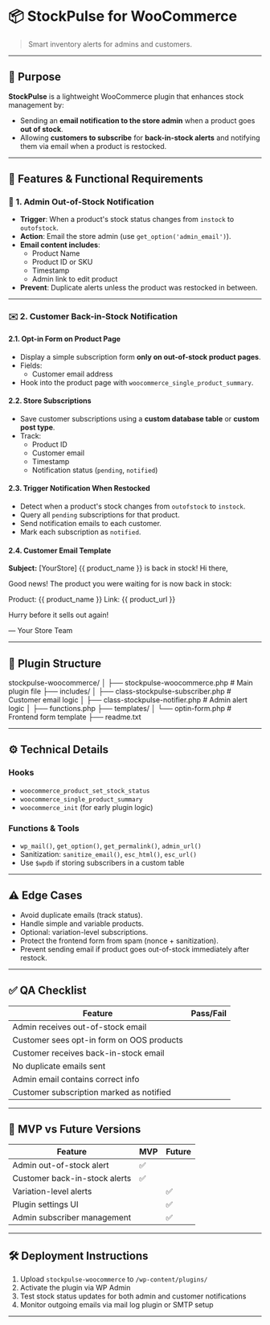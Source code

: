 # 📦 StockPulse for WooCommerce

> Smart inventory alerts for admins and customers.

---

## 🧠 Purpose

**StockPulse** is a lightweight WooCommerce plugin that enhances stock management by:
- Sending an **email notification to the store admin** when a product goes **out of stock**.
- Allowing **customers to subscribe** for **back-in-stock alerts** and notifying them via email when a product is restocked.

---

## 🧩 Features & Functional Requirements

### 🔔 1. Admin Out-of-Stock Notification

- **Trigger**: When a product's stock status changes from `instock` to `outofstock`.
- **Action**: Email the store admin (use `get_option('admin_email')`).
- **Email content includes**:
  - Product Name
  - Product ID or SKU
  - Timestamp
  - Admin link to edit product
- **Prevent**: Duplicate alerts unless the product was restocked in between.

---

### ✉️ 2. Customer Back-in-Stock Notification

#### 2.1. Opt-in Form on Product Page
- Display a simple subscription form **only on out-of-stock product pages**.
- Fields:
  - Customer email address
- Hook into the product page with `woocommerce_single_product_summary`.

#### 2.2. Store Subscriptions
- Save customer subscriptions using a **custom database table** or **custom post type**.
- Track:
  - Product ID
  - Customer email
  - Timestamp
  - Notification status (`pending`, `notified`)

#### 2.3. Trigger Notification When Restocked
- Detect when a product's stock changes from `outofstock` to `instock`.
- Query all `pending` subscriptions for that product.
- Send notification emails to each customer.
- Mark each subscription as `notified`.

#### 2.4. Customer Email Template

**Subject:**
[YourStore] {{ product_name }} is back in stock!
Hi there,

Good news! The product you were waiting for is now back in stock:

Product: {{ product_name }}
Link: {{ product_url }}

Hurry before it sells out again!

— Your Store Team

---

## 📂 Plugin Structure

stockpulse-woocommerce/
│
├── stockpulse-woocommerce.php # Main plugin file
├── includes/
│ ├── class-stockpulse-subscriber.php # Customer email logic
│ ├── class-stockpulse-notifier.php # Admin alert logic
│ ├── functions.php
├── templates/
│ └── optin-form.php # Frontend form template
├── readme.txt

---

## ⚙️ Technical Details

### Hooks
- `woocommerce_product_set_stock_status`
- `woocommerce_single_product_summary`
- `woocommerce_init` (for early plugin logic)

### Functions & Tools
- `wp_mail()`, `get_option()`, `get_permalink()`, `admin_url()`
- Sanitization: `sanitize_email()`, `esc_html()`, `esc_url()`
- Use `$wpdb` if storing subscribers in a custom table

---

## ⚠️ Edge Cases

- Avoid duplicate emails (track status).
- Handle simple and variable products.
- Optional: variation-level subscriptions.
- Protect the frontend form from spam (nonce + sanitization).
- Prevent sending email if product goes out-of-stock immediately after restock.

---

## ✅ QA Checklist

| Feature                                   | Pass/Fail |
|-------------------------------------------|-----------|
| Admin receives out-of-stock email         |           |
| Customer sees opt-in form on OOS products |           |
| Customer receives back-in-stock email     |           |
| No duplicate emails sent                  |           |
| Admin email contains correct info         |           |
| Customer subscription marked as notified  |           |

---

## 🌱 MVP vs Future Versions

| Feature                        | MVP | Future |
|-------------------------------|-----|--------|
| Admin out-of-stock alert      | ✅  |        |
| Customer back-in-stock alerts | ✅  |        |
| Variation-level alerts        |     | ✅     |
| Plugin settings UI            |     | ✅     |
| Admin subscriber management   |     | ✅     |

---

## 🛠 Deployment Instructions

1. Upload `stockpulse-woocommerce` to `/wp-content/plugins/`
2. Activate the plugin via WP Admin
3. Test stock status updates for both admin and customer notifications
4. Monitor outgoing emails via mail log plugin or SMTP setup

---

